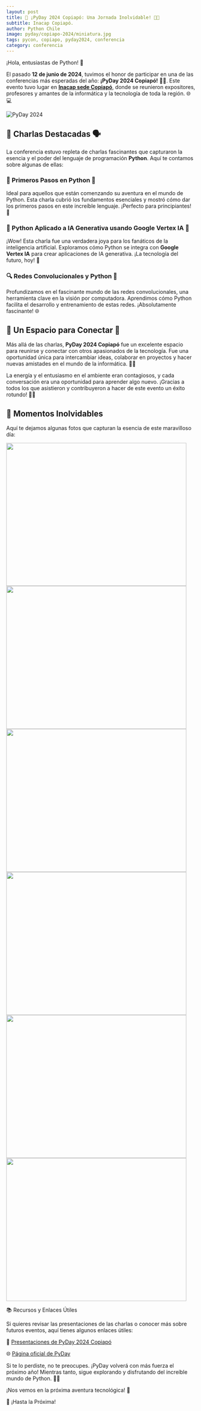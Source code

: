 ```yaml
---
layout: post
title: 🌟 ¡PyDay 2024 Copiapó: Una Jornada Inolvidable! 🐍🎉
subtitle: Inacap Copiapó.
author: Python Chile
image: pyday/copiapo-2024/miniatura.jpg
tags: pycon, copiapo, pyday2024, conferencia
category: conferencia
---
```

¡Hola, entusiastas de Python! 👋

El pasado **12 de junio de 2024**, tuvimos el honor de participar en una de las conferencias más esperadas del año: **¡PyDay 2024 Copiapó!** 🎉🎊. Este evento tuvo lugar en [**Inacap sede Copiapó**](https://portales.inacap.cl/sedes/copiapo/), donde se reunieron expositores, profesores y amantes de la informática y la tecnología de toda la región. 🌐💻

![PyDay 2024](images/pyday/copiapo-2024/copiapo.svg) 

## 🌟 Charlas Destacadas 🗣️

La conferencia estuvo repleta de charlas fascinantes que capturaron la esencia y el poder del lenguaje de programación **Python**. Aquí te contamos sobre algunas de ellas:

### 🐍 Primeros Pasos en Python 🐾
Ideal para aquellos que están comenzando su aventura en el mundo de Python. Esta charla cubrió los fundamentos esenciales y mostró cómo dar los primeros pasos en este increíble lenguaje. ¡Perfecto para principiantes! 🚀

### 🤖 Python Aplicado a IA Generativa usando Google Vertex IA 🤯
¡Wow! Esta charla fue una verdadera joya para los fanáticos de la inteligencia artificial. Exploramos cómo Python se integra con **Google Vertex IA** para crear aplicaciones de IA generativa. ¡La tecnología del futuro, hoy! 🌟

### 🔍 Redes Convolucionales y Python 🧠
Profundizamos en el fascinante mundo de las redes convolucionales, una herramienta clave en la visión por computadora. Aprendimos cómo Python facilita el desarrollo y entrenamiento de estas redes. ¡Absolutamente fascinante! 🌐

## 🤝 Un Espacio para Conectar 🌟

Más allá de las charlas, **PyDay 2024 Copiapó** fue un excelente espacio para reunirse y conectar con otros apasionados de la tecnología. Fue una oportunidad única para intercambiar ideas, colaborar en proyectos y hacer nuevas amistades en el mundo de la informática. 💬👥

La energía y el entusiasmo en el ambiente eran contagiosos, y cada conversación era una oportunidad para aprender algo nuevo. ¡Gracias a todos los que asistieron y contribuyeron a hacer de este evento un éxito rotundo! 🎉👏

## 📸 Momentos Inolvidables

Aquí te dejamos algunas fotos que capturan la esencia de este maravilloso día:

<img src="images/pyday/copiapo-2024/img1.webp" width="480" height="380" />
<img src="images/pyday/copiapo-2024/img2.webp" width="480" height="380" />
<img src="images/pyday/copiapo-2024/img3.webp" width="480" height="380" />
<img src="images/pyday/copiapo-2024/img4.webp" width="480" height="380" />
<img src="images/pyday/copiapo-2024/img5.webp" width="480" height="380" />
<img src="images/pyday/copiapo-2024/img6.webp" width="480" height="380" />

📚 Recursos y Enlaces Útiles

Si quieres revisar las presentaciones de las charlas o conocer más sobre futuros eventos, aquí tienes algunos enlaces útiles:

📂 [Presentaciones de PyDay 2024 Copiapó](https://github.com/KrlitosForever/Pyday2024-Inacap)

🌐 [Página oficial de PyDay](https://pyday.cl)

Si te lo perdiste, no te preocupes. ¡PyDay volverá con más fuerza el próximo año! Mientras tanto, sigue explorando y disfrutando del increíble mundo de Python. 🐍💡

¡Nos vemos en la próxima aventura tecnológica! 🚀

🙌 ¡Hasta la Próxima!
